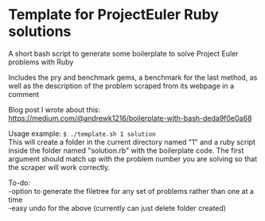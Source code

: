 # Template for ProjectEuler Ruby solutions
A short bash script to generate some boilerplate to solve Project Euler problems with Ruby 

Includes the pry and benchmark gems, a benchmark for the last method, as well as the description of the problem scraped from its webpage in a comment

Blog post I wrote about this: 
https://medium.com/@andrewk1216/boilerplate-with-bash-deda9f0e0a68
  
Usage example: 
`$ ./template.sh 1 solution`  
This will create a folder in the current directory named "1" and a ruby script inside the folder named "solution.rb" with the boilerplate code. The first argument should match up with the problem number you are solving so that the scraper will work correctly.


To-do:  
-option to generate the filetree for any set of problems rather than one at a time  
-easy undo for the above (currently can just delete folder created)
